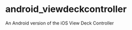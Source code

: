 android_viewdeckcontroller
==========================

An Android version of the iOS View Deck Controller
